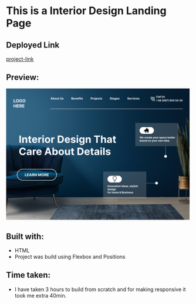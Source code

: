 
# This is a Interior Design Landing Page

## Deployed Link

[project-link](https://phani-sai-project-10.netlify.app/)

## Preview:

![Desktop view](./10.png)

## Built with:

- HTML
- Project was build using Flexbox and Positions


## Time taken:

- I have taken 3 hours to build from scratch and for making responsive it took me extra 40min.

